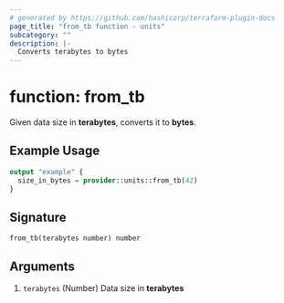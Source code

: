 ```yaml
---
# generated by https://github.com/hashicorp/terraform-plugin-docs
page_title: "from_tb function - units"
subcategory: ""
description: |-
  Converts terabytes to bytes
---
```


# function: from_tb

Given data size in **terabytes**, converts it to **bytes**.

## Example Usage

```terraform
output "example" {
  size_in_bytes = provider::units::from_tb(42)
}
```

## Signature

<!-- signature generated by tfplugindocs -->
```text
from_tb(terabytes number) number
```

## Arguments

<!-- arguments generated by tfplugindocs -->
1. `terabytes` (Number) Data size in **terabytes**

